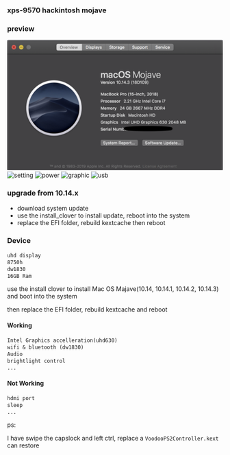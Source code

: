 ### xps-9570 hackintosh mojave

### preview

![system](./system.png)
![setting](./setting.png)
![power](./power.png)
![graphic](./graphic.png)
![usb](./usb.png)

### upgrade from 10.14.x
    
- download system update
- use the install_clover to install update, reboot into the system
- replace the EFI folder, rebuild kextcache then reboot


### Device

	uhd display
	8750h
	dw1830
	16GB Ram

use the install clover to install Mac OS Majave(10.14, 10.14.1,  10.14.2, 10.14.3) and boot into the system

then replace the EFI folder, rebuild kextcache and reboot


#### Working

	Intel Graphics accelleration(uhd630)
	wifi & bluetooth (dw1830)
	Audio
	brightlight control
	...

#### Not Working

	hdmi port
	sleep
    ...
	
	
	
ps: 

I have swipe the capslock and left ctrl,
replace a `VoodooPS2Controller.kext` can restore

	

